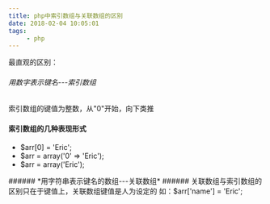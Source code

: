 ```yaml
---
title: php中索引数组与关联数组的区别
date: 2018-02-04 10:05:01
tags: 
     - php
---
```

最直观的区别：
###### *用数字表示键名---索引数组* ######
索引数组的键值为整数，从"0"开始，向下类推
#### 索引数组的几种表现形式
<ul>
	<li>$arr[0] = 'Eric';</li>
	<li>$arr = array('0' => 'Eric');</li>
	<li>$arr = array('Eric');</li>
</ul>
###### *用字符串表示键名的数组---关联数组* ######
关联数组与索引数组的区别只在于键值上，关联数组键值是人为设定的
如：$arr['name'] = 'Eric'; 